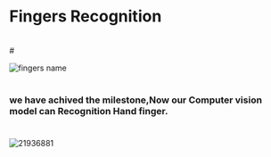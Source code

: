 # Fingers Recognition
<br> 
#

![fingers name](https://user-images.githubusercontent.com/75518471/149620257-1c4033e1-eccc-494a-b707-7ff377e2d508.jpg)

#

### we have achived the milestone,Now our Computer vision model can <b> Recognition </b> Hand finger.
#



#
![21936881](https://user-images.githubusercontent.com/75518471/149620356-bc868bee-cbb5-4bfe-b1d8-e41d9cdf330a.jpg)
